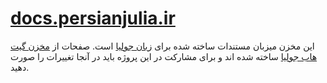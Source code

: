 # [docs.persianjulia.ir][julia-docs]

این مخزن میزبان مستندات ساخته شده برای [زبان جولیا][julia-web] است.
صفحات از [مخزن گیت هاب جولیا][julia-gh] ساخته شده اند
و برای مشارکت در این پروژه باید در آنجا تغییرات را صورت دهید.

[julia-docs]:  http://docs.juliapersian.ir
[julia-web]: http://juliapersian.ir/
[julia-gh]: https://github.com/juliapersian/julia
